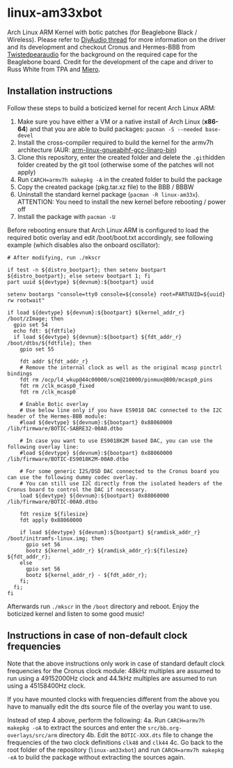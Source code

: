 # linux-am33xbot
Arch Linux ARM Kernel with botic patches (for Beaglebone Black / Wireless). Please refer to [DiyAudio thread](https://www.diyaudio.com/forums/twisted-pear/258254-support-botic-linux-driver.html) for more information on the driver and its development and checkout Cronus and Hermes-BBB from [Twistedpearaudio](http://twistedpearaudio.com/landing.aspx) for the background on the required cape for the Beaglebone board. Credit for the development of the cape and driver to Russ White from TPA and [Miero](https://github.com/miero).

## Installation instructions
Follow these steps to build a boticized kernel for recent Arch Linux ARM:

1. Make sure you have either a VM or a native install of Arch Linux (**x86-64**) and that you are able to build packages: `pacman -S --needed base-devel`
2. Install the cross-compiler required to build the kernel for the armv7h architecture (AUR: [arm-linux-gnueabihf-gcc-linaro-bin](https://aur.archlinux.org/packages/arm-linux-gnueabihf-gcc-linaro-bin/))
3. Clone this repository, enter the created folder and delete the `.git`hidden folder created by the git tool (otherwise some of the patches will not apply)
4. Run `CARCH=armv7h makepkg -A` in the created folder to build the package
5. Copy the created package (pkg.tar.xz file) to the BBB / BBBW
6. Uninstall the standard kernel package (`pacman -R linux-am33x`). ATTENTION: You need to install the new kernel before rebooting / power off
7. Install the package with `pacman -U`

Before rebooting ensure that Arch Linux ARM is configured to load the required botic overlay and edit /boot/boot.txt accordingly, see following example (which disables also the onboard oscillator):
```
# After modifying, run ./mkscr

if test -n ${distro_bootpart}; then setenv bootpart ${distro_bootpart}; else setenv bootpart 1; fi
part uuid ${devtype} ${devnum}:${bootpart} uuid

setenv bootargs "console=tty0 console=${console} root=PARTUUID=${uuid} rw rootwait"

if load ${devtype} ${devnum}:${bootpart} ${kernel_addr_r} /boot/zImage; then
  gpio set 54
  echo fdt: ${fdtfile}
  if load ${devtype} ${devnum}:${bootpart} ${fdt_addr_r} /boot/dtbs/${fdtfile}; then
    gpio set 55

    fdt addr ${fdt_addr_r}
    # Remove the internal clock as well as the original mcasp pinctrl bindings
    fdt rm /ocp/l4_wkup@44c00000/scm@210000/pinmux@800/mcasp0_pins
    fdt rm /clk_mcasp0_fixed
    fdt rm /clk_mcasp0
    
    # Enable Botic overlay
    # Use below line only if you have ES9018 DAC connected to the I2C header of the Hermes-BBB module:
    #load ${devtype} ${devnum}:${bootpart} 0x88060000 /lib/firmware/BOTIC-SABRE32-00A0.dtbo
    
    # In case you want to use ES9018K2M based DAC, you can use the following overlay line:
    #load ${devtype} ${devnum}:${bootpart} 0x88060000 /lib/firmware/BOTIC-ES9018K2M-00A0.dtbo
    
    # For some generic I2S/DSD DAC connected to the Cronus board you can use the following dummy codec overlay.
    # You can still use I2C directly from the isolated headers of the Cronus board to control the DAC if necessary.
    load ${devtype} ${devnum}:${bootpart} 0x88060000 /lib/firmware/BOTIC-00A0.dtbo
    
    fdt resize ${filesize}
    fdt apply 0x88060000
    
    if load ${devtype} ${devnum}:${bootpart} ${ramdisk_addr_r} /boot/initramfs-linux.img; then
      gpio set 56
      bootz ${kernel_addr_r} ${ramdisk_addr_r}:${filesize} ${fdt_addr_r};
    else
      gpio set 56
      bootz ${kernel_addr_r} - ${fdt_addr_r};
    fi;
  fi;
fi
```

Afterwards run `./mkscr` in the `/boot` directory and reboot. Enjoy the boticized kernel and listen to some good music!

## Instructions in case of non-default clock frequencies

Note that the above instructions only work in case of standard default clock frequencies for the Cronus clock module: 48kHz multiples are assumed to run using a 49152000Hz clock and 44.1kHz multiples are assumed to run using a 45158400Hz clock.

If you have mounted clocks with frequencies different from the above you have to manually edit the dts source file of the overlay you want to use.

Instead of step 4 above, perform the following:
4a. Run `CARCH=armv7h makepkg -oA` to extract the sources and enter the `src/bb.org-overlays/src/arm` directory
4b. Edit the `BOTIC-XXX.dts` file to change the frequencies of the two clock definitions `clk48` and `clk44`
4c. Go back to the root folder of the repository (`linux-am33xbot`) and run `CARCH=armv7h makepkg -eA` to build the package without extracting the sources again.

